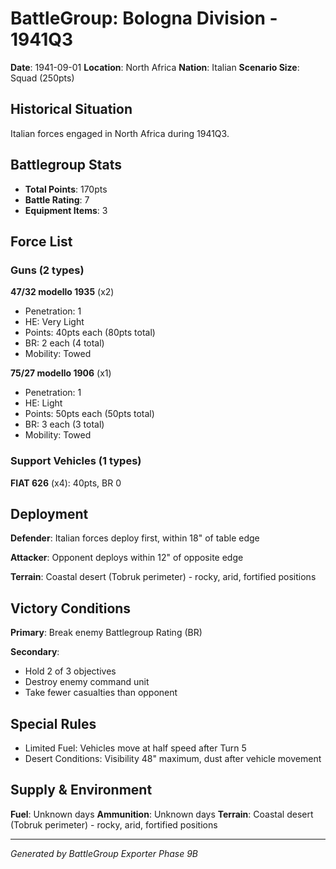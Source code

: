 # BattleGroup: Bologna Division - 1941Q3

**Date**: 1941-09-01
**Location**: North Africa
**Nation**: Italian
**Scenario Size**: Squad (250pts)

## Historical Situation

Italian forces engaged in North Africa during 1941Q3.

## Battlegroup Stats

- **Total Points**: 170pts
- **Battle Rating**: 7
- **Equipment Items**: 3

## Force List

### Guns (2 types)

**47/32 modello 1935** (x2)
- Penetration: 1
- HE: Very Light
- Points: 40pts each (80pts total)
- BR: 2 each (4 total)
- Mobility: Towed

**75/27 modello 1906** (x1)
- Penetration: 1
- HE: Light
- Points: 50pts each (50pts total)
- BR: 3 each (3 total)
- Mobility: Towed

### Support Vehicles (1 types)

**FIAT 626** (x4): 40pts, BR 0

## Deployment

**Defender**: Italian forces deploy first, within 18" of table edge

**Attacker**: Opponent deploys within 12" of opposite edge

**Terrain**: Coastal desert (Tobruk perimeter) - rocky, arid, fortified positions

## Victory Conditions

**Primary**: Break enemy Battlegroup Rating (BR)

**Secondary**:
- Hold 2 of 3 objectives
- Destroy enemy command unit
- Take fewer casualties than opponent

## Special Rules

- Limited Fuel: Vehicles move at half speed after Turn 5
- Desert Conditions: Visibility 48" maximum, dust after vehicle movement

## Supply & Environment

**Fuel**: Unknown days
**Ammunition**: Unknown days
**Terrain**: Coastal desert (Tobruk perimeter) - rocky, arid, fortified positions

---

*Generated by BattleGroup Exporter Phase 9B*
